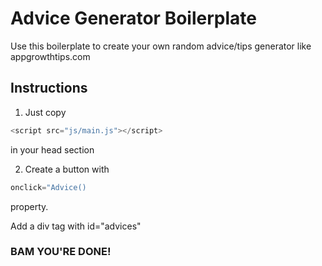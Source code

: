 # Advice Generator Boilerplate

Use this boilerplate to create your own random advice/tips generator like appgrowthtips.com

## Instructions

1. Just copy

```javascript
<script src="js/main.js"></script>
```
in your head section

2. Create a button with

```javascript
onclick="Advice()
```
property.

Add a div tag with id="advices"

### BAM YOU'RE DONE!